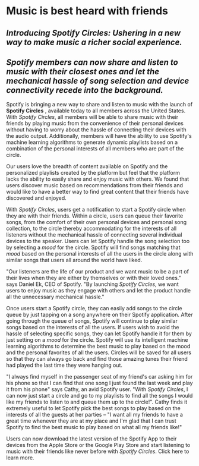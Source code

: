 # Music is best heard with friends

## _Introducing Spotify Circles: Ushering in a new way to make music a richer social experience._
## _Spotify members can now share and listen to music with their closest ones and let the mechanical hassle of song selection and device connectivity recede into the background._

Spotify is bringing a new way to share and listen to music with the launch of **Spotify Circles** , available today to all members across the United States. With _Spotify Circles_, all members will be able to share music with their friends by playing music from the convenience of their personal devices without having to worry about the hassle of connecting their devices with the audio output. Additionally, members will have the ability to use Spotify&#39;s machine learning algorithms to generate dynamic playlists based on a combination of the personal interests of all members who are part of the circle.

Our users love the breadth of content available on Spotify and the personalized playlists created by the platform but feel that the platform lacks the ability to easily share and enjoy music with others. We found that users discover music based on recommendations from their friends and would like to have a better way to find great content that their friends have discovered and enjoyed.

With _Spotify Circles_, users get a notification to start a Spotify circle when they are with their friends. Within a circle, users can queue their favorite songs, from the comfort of their own personal devices and personal song collection, to the circle thereby accommodating for the interests of all listeners without the mechanical hassle of connecting several individual devices to the speaker. Users can let Spotify handle the song selection too by selecting a _mood_ for the circle. Spotify will find songs matching that _mood_ based on the personal interests of all the users in the circle along with similar songs that users all around the world have liked.

&quot;Our listeners are the life of our product and we want music to be a part of their lives when they are either by themselves or with their loved ones.&quot; says Daniel Ek, CEO of Spotify. &quot;By launching _Spotify Circles_, we want users to enjoy music as they engage with others and let the product handle all the unnecessary mechanical hassle.&quot;

Once users start a Spotify circle, they can easily add songs to the circle queue by just tapping on a song anywhere on their Spotify application. After going through the queue of songs, Spotify will continue to play similar songs based on the interests of all the users. If users wish to avoid the hassle of selecting specific songs, they can let Spotify handle it for them by just setting on a _mood_ for the circle. Spotify will use its intelligent machine learning algorithms to determine the best music to play based on the mood and the personal favorites of all the users. Circles will be saved for all users so that they can always go back and find those amazing tunes their friend had played the last time they were hanging out.

&quot;I always find myself in the passenger seat of my friend&#39;s car asking him for his phone so that I can find that one song I just found the last week and play it from his phone&quot; says Cathy, an avid Spotify user. &quot;With _Spotify Circles_, I can now just start a circle and go to my playlists to find all the songs I would like my friends to listen to and queue them up to the circle!&quot;. Cathy finds it extremely useful to let Spotify pick the best songs to play based on the interests of all the guests at her parties – &quot;I want all my friends to have a great time whenever they are at my place and I&#39;m glad that I can trust Spotify to find the best music to play based on what all my friends like!&quot;

Users can now download the latest version of the Spotify App to their devices from the Apple Store or the Google Play Store and start listening to music with their friends like never before with _Spotify Circles_. Click here to learn more.
